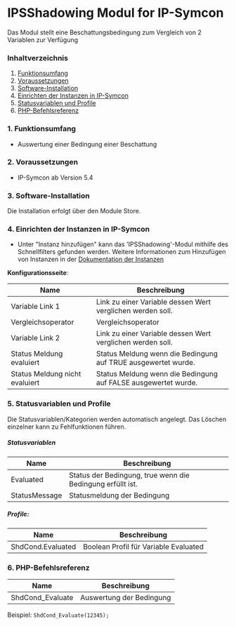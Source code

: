 # IPSShadowing Modul for IP-Symcon

Das Modul stellt eine Beschattungsbedingung zum Vergleich von 2 Variablen zur Verfügung

### Inhaltverzeichnis

1. [Funktionsumfang](#1-funktionsumfang)
2. [Voraussetzungen](#2-voraussetzungen)
3. [Software-Installation](#3-software-installation)
4. [Einrichten der Instanzen in IP-Symcon](#4-einrichten-der-instanzen-in-ip-symcon)
5. [Statusvariablen und Profile](#5-statusvariablen-und-profile)
6. [PHP-Befehlsreferenz](#6-php-befehlsreferenz)

### 1. Funktionsumfang

* Auswertung einer Bedingung einer Beschattung

### 2. Voraussetzungen

- IP-Symcon ab Version 5.4

### 3. Software-Installation

Die Installation erfolgt über den Module Store.

### 4. Einrichten der Instanzen in IP-Symcon

- Unter "Instanz hinzufügen" kann das 'IPSShadowing'-Modul mithilfe des Schnellfilters gefunden werden.
  Weitere Informationen zum Hinzufügen von Instanzen in der [Dokumentation der Instanzen](https://www.symcon.de/service/dokumentation/konzepte/instanzen/#Instanz_hinzufügen)

__Konfigurationsseite__:

Name                          | Beschreibung
----------------------------- | ---------------------------------
Variable Link 1               | Link zu einer Variable dessen Wert verglichen werden soll.
Vergleichsoperator            | Vergleichsoperator 
Variable Link 2               | Link zu einer Variable dessen Wert verglichen werden soll.
Status Meldung evaluiert      | Status Meldung wenn die Bedingung auf TRUE ausgewertet wurde.
Status Meldung nicht evaluiert| Status Meldung wenn die Bedingung auf FALSE ausgewertet wurde.

### 5. Statusvariablen und Profile

Die Statusvariablen/Kategorien werden automatisch angelegt. Das Löschen einzelner kann zu Fehlfunktionen führen.

##### Statusvariablen

Name                          | Beschreibung
----------------------------- | ---------------------------------
Evaluated                     | Status der Bedingung, true wenn die Bedingung erfüllt ist.
StatusMessage                 | Statusmeldung der Bedingung


##### Profile:

Name                          | Beschreibung
----------------------------- | ---------------------------------
ShdCond.Evaluated             | Boolean Profil für Variable Evaluated

### 6. PHP-Befehlsreferenz

Name                          | Beschreibung
----------------------------- | ---------------------------------
ShdCond_Evaluate              | Auswertung der Bedingung

Beispiel:
```ShdCond_Evaluate(12345);```

